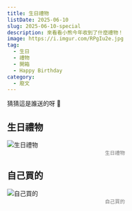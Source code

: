```yaml
---
title: 生日禮物
listDate: 2025-06-10
slug: 2025-06-10-special
description: 來看看小熊今年收到了什麼禮物！
image: https://i.imgur.com/RPgIu2e.jpg
tag:
  - 生日
  - 禮物
  - 開箱
  - Happy Birthday
category:
  - 廢文
---
```


猜猜這是誰送的呀 🤗

## 生日禮物

![生日禮物](https://i.imgur.com/RPgIu2e.jpg)
<small style="display: block; text-align: center; color: #777;">生日禮物</small>

## 自己買的
![自己買的](https://i.imgur.com/Rbi6ZUF.jpg)
<small style="display: block; text-align: center; color: #777;">自己買的</small>
